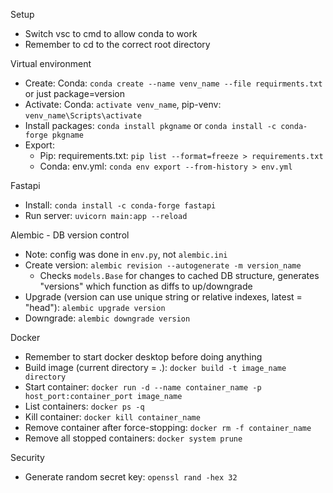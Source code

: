 Setup
- Switch vsc to cmd to allow conda to work
- Remember to cd to the correct root directory

Virtual environment
- Create: Conda: `conda create --name venv_name --file requirments.txt` or just package=version
- Activate: Conda: `activate venv_name`, pip-venv: `venv_name\Scripts\activate`
- Install packages: `conda install pkgname` or `conda install -c conda-forge pkgname`
- Export:
    - Pip: requirements.txt: `pip list --format=freeze > requirements.txt`
    - Conda: env.yml: `conda env export --from-history > env.yml`

Fastapi
- Install: `conda install -c conda-forge fastapi`
- Run server: `uvicorn main:app --reload`

Alembic - DB version control
- Note: config was done in `env.py`, not `alembic.ini`
- Create version: `alembic revision --autogenerate -m version_name`
  - Checks `models.Base` for changes to cached DB structure, generates "versions" which function as diffs to up/downgrade
- Upgrade (version can use unique string or relative indexes, latest = "head"): `alembic upgrade version`
- Downgrade: `alembic downgrade version`

Docker
- Remember to start docker desktop before doing anything
- Build image (current directory = .): `docker build -t image_name directory`
- Start container: `docker run -d --name container_name -p host_port:container_port image_name`
- List containers: `docker ps -q`
- Kill container: `docker kill container_name`
- Remove container after force-stopping: `docker rm -f container_name`
- Remove all stopped containers: `docker system prune`

Security
- Generate random secret key: `openssl rand -hex 32`